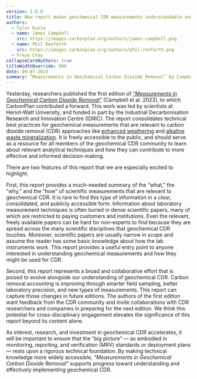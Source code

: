 ```yaml
---
version: 1.0.0
title: New report makes geochemical CDR measurements understandable and accessible
authors:
  - Tyler Kukla
  - name: James Campbell
    src: https://images.carbonplan.org/authors/james-campbell.png
  - name: Phil Renforth
    src: https://images.carbonplan.org/authors/phil-renforth.png
  - Freya Chay
collapseCardAuthors: true
titleWidthOverride: 900
date: 09-07-2023
summary: “Measurements in Geochemical Carbon Dioxide Removal” by Campbell et al. presents a timely synthesis of measurement techniques to support CDR decision-making with a strong technical foundation.
---
```


Yesterday, researchers published the first edition of [_“Measurements in Geochemical Carbon Dioxide Removal”_](https://doi.org/10.17861/2GE7-RE08) (Campbell et al. 2023), to which CarbonPlan contributed a forward. This work was led by scientists at Heriot-Watt University, and funded in part by the Industrial Decarbonisation Research and Innovation Centre (IDRIC). The report consolidates technical best practices for geochemical measurements that are relevant to carbon dioxide removal (CDR) approaches like [enhanced weathering](https://carbonplan.org/research/cdr-verification/enhanced-weathering) and [alkaline waste mineralization](https://carbonplan.org/research/cdr-verification/alkaline-waste-mineralization). It is freely accessible to the public, and should serve as a resource for all members of the geochemical CDR community to learn about relevant analytical techniques and how they can contribute to more effective and informed decision-making.

There are two features of this report that we are especially excited to highlight.

First, this report provides a much-needed summary of the “what,” the “why,” and the “how” of scientific measurements that are relevant to geochemical CDR. It is rare to find this type of information in a clear, consolidated, and publicly accessible form. Information about laboratory measurement techniques is often buried in dense scientific papers, many of which are restricted to paying customers and institutions. Even the relevant, freely available papers can be hard for non-experts to find because they are spread across the many scientific disciplines that geochemical CDR touches. Moreover, scientific papers are usually narrow in scope and assume the reader has some basic knowledge about how the lab instruments work. This report provides a useful entry point to anyone interested in understanding geochemical measurements and how they might be used for CDR.

Second, this report represents a broad and collaborative effort that is poised to evolve alongside our understanding of geochemical CDR. Carbon removal accounting is improving through smarter field sampling, better laboratory precision, and new types of measurements. This report can capture those changes in future editions. The authors of the first edition want feedback from the CDR community and invite collaborations with CDR researchers and companies in preparing for the next edition. We think this potential for cross-disciplinary engagement elevates the significance of this report beyond its content alone.

As interest, research, and investment in geochemical CDR accelerates, it will be important to ensure that the “big picture” — as embodied in monitoring, reporting, and verification (MRV) standards or deployment plans — rests upon a rigorous technical foundation. By making technical knowledge more widely accessible, _“Measurements in Geochemical Carbon Dioxide Removal”_ supports progress toward understanding and effectively implementing geochemical CDR.
